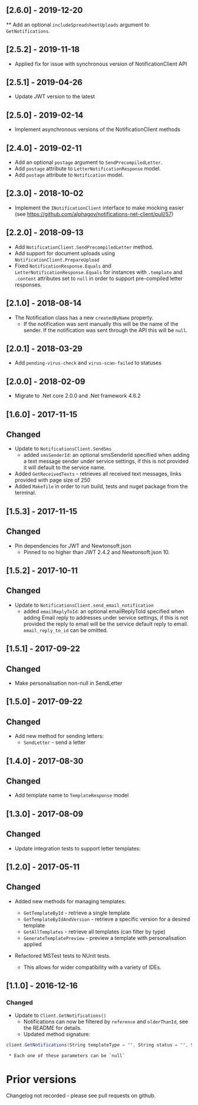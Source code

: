 ## [2.6.0] - 2019-12-20

** Add an optional `includeSpreadsheetUploads` argument to `GetNotifications`.

## [2.5.2] - 2019-11-18

* Applied fix for issue with synchronous version of NotificationClient API

## [2.5.1] - 2019-04-26

* Update JWT version to the latest

## [2.5.0] - 2019-02-14

* Implement asynchronous versions of the NotificationClient methods

## [2.4.0] - 2019-02-11

* Add an optional `postage` argument to `SendPrecompiledLetter`.
* Add `postage` attribute to `LetterNotificationResponse` model.
* Add `postage` attribute to `Notification` model.

## [2.3.0] - 2018-10-02

* Implement the `INotificationClient` interface to make mocking easier (see https://github.com/alphagov/notifications-net-client/pull/57)

## [2.2.0] - 2018-09-13

* Add `NotificationClient.SendPrecompiledLetter` method.
* Add support for document uploads using `NotificationClient.PrepareUpload`
* Fixed `NotificationResponse.Equals` and `LetterNotificationResponse.Equals` for instances with `.template` and `.content` attributes set to `null` in order to support pre-compiled letter responses.

## [2.1.0] - 2018-08-14

* The Notification class has a new `createdByName` property.
    * If the notification was sent manually this will be the name of the sender. If the notification was sent through the API this will be `null`.

## [2.0.1] - 2018-03-29

* Add `pending-virus-check` and `virus-scan-failed` to statuses

## [2.0.0] - 2018-02-09

* Migrate to .Net core 2.0.0 and .Net framework 4.6.2

## [1.6.0] - 2017-11-15
## Changed

* Update to `NotificationsClient.SendSms`
    * added `smsSenderId`: an optional smsSenderId specified when adding a text message sender under service settings, if this is not provided it will default to the service name.
* Added `GetReceivedTexts` - retrieves all received text messages, links provided with page size of 250
* Added `Makefile` in order to run build, tests and nuget package from the terminal.

## [1.5.3] - 2017-11-15
## Changed

* Pin dependencies for JWT and Newtonsoft.json
    * Pinned to no higher than JWT 2.4.2 and Newtonsoft.json 10.

## [1.5.2] - 2017-10-11
## Changed

* Update to `NotificationsClient.send_email_notification`
    * added `emailReplyToId`: an optional emailReplyToId specified when adding Email reply to addresses under service settings, if this is not provided the reply to email will be the service default reply to email. `email_reply_to_id` can be omitted.

## [1.5.1] - 2017-09-22
## Changed

* Make personalisation non-null in SendLetter

## [1.5.0] - 2017-09-22
## Changed

* Add new method for sending letters:
    * `SendLetter` - send a letter

## [1.4.0] - 2017-08-30
## Changed

* Add template name to `TemplateResponse` model

## [1.3.0] - 2017-08-09
## Changed

* Update integration tests to support letter templates:

## [1.2.0] - 2017-05-11
## Changed

* Added new methods for managing templates:
    * `GetTemplateById` - retrieve a single template
    * `GetTemplateByIdAndVersion` - retrieve a specific version for a desired template
    * `GetAllTemplates` - retrieve all templates (can filter by type)
    * `GenerateTemplatePreview` - preview a template with personalisation applied

* Refactored MSTest tests to NUnit tests.
    * This allows for wider compatibility with a variety of IDEs.

## [1.1.0] - 2016-12-16
### Changed

* Update to `Client.GetNotifications()`
    * Notifications can now be filtered by `reference` and `olderThanId`, see the README for details.
    * Updated method signature:

 ```csharp
client.GetNotifications(String templateType = "", String status = "", String reference = "", String olderThanId = "")
```
     * Each one of these parameters can be `null`

# Prior versions

Changelog not recorded - please see pull requests on github.
